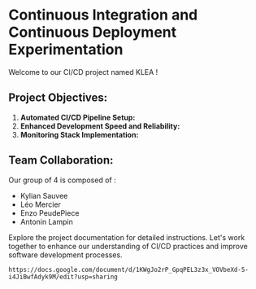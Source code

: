 # Continuous Integration and Continuous Deployment Experimentation

Welcome to our CI/CD project named KLEA ! 

## Project Objectives:

1. **Automated CI/CD Pipeline Setup:**
2. **Enhanced Development Speed and Reliability:**
3. **Monitoring Stack Implementation:**
 
## Team Collaboration:

Our group of 4 is composed of : 
 - Kylian Sauvee
 - Léo Mercier
 - Enzo PeudePiece
 - Antonin Lampin

Explore the project documentation for detailed instructions. Let's work together to enhance our understanding of CI/CD practices and improve software development processes.
```
https://docs.google.com/document/d/1KWgJo2rP_GpqPEL3z3x_VOVbeXd-5-i4JiBwfAdyk9M/edit?usp=sharing
```


